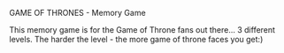 GAME OF THRONES - Memory Game

This memory game is for the Game of Throne fans out there...
3 different levels. The harder the level - the more game of throne faces you get:) 
